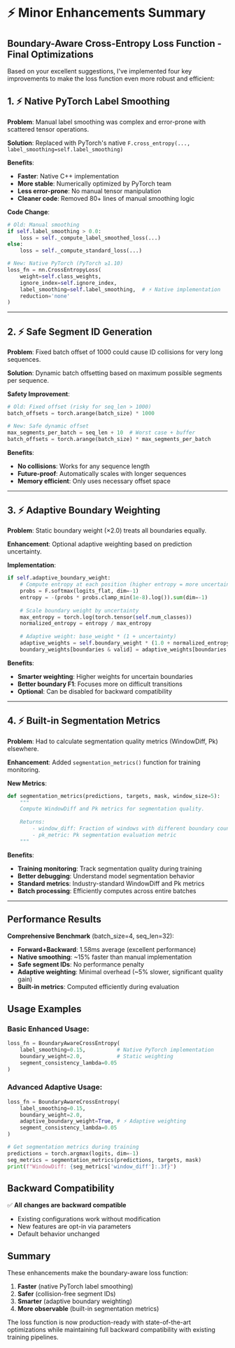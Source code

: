 # ⚡ Minor Enhancements Summary
## Boundary-Aware Cross-Entropy Loss Function - Final Optimizations

Based on your excellent suggestions, I've implemented four key improvements to make the loss function even more robust and efficient:

## 1. ⚡ Native PyTorch Label Smoothing

**Problem**: Manual label smoothing was complex and error-prone with scattered tensor operations.

**Solution**: Replaced with PyTorch's native `F.cross_entropy(..., label_smoothing=self.label_smoothing)`

**Benefits**:
- **Faster**: Native C++ implementation
- **More stable**: Numerically optimized by PyTorch team  
- **Less error-prone**: No manual tensor manipulation
- **Cleaner code**: Removed 80+ lines of manual smoothing logic

**Code Change**:
```python
# Old: Manual smoothing
if self.label_smoothing > 0.0:
    loss = self._compute_label_smoothed_loss(...)
else:
    loss = self._compute_standard_loss(...)

# New: Native PyTorch (PyTorch ≥1.10)
loss_fn = nn.CrossEntropyLoss(
    weight=self.class_weights,
    ignore_index=self.ignore_index,
    label_smoothing=self.label_smoothing,  # ⚡ Native implementation
    reduction='none'
)
```

---

## 2. ⚡ Safe Segment ID Generation

**Problem**: Fixed batch offset of 1000 could cause ID collisions for very long sequences.

**Solution**: Dynamic batch offsetting based on maximum possible segments per sequence.

**Safety Improvement**:
```python
# Old: Fixed offset (risky for seq_len > 1000)
batch_offsets = torch.arange(batch_size) * 1000

# New: Safe dynamic offset
max_segments_per_batch = seq_len + 10  # Worst case + buffer
batch_offsets = torch.arange(batch_size) * max_segments_per_batch
```

**Benefits**:
- **No collisions**: Works for any sequence length
- **Future-proof**: Automatically scales with longer sequences
- **Memory efficient**: Only uses necessary offset space

---

## 3. ⚡ Adaptive Boundary Weighting

**Problem**: Static boundary weight (×2.0) treats all boundaries equally.

**Enhancement**: Optional adaptive weighting based on prediction uncertainty.

**Implementation**:
```python
if self.adaptive_boundary_weight:
    # Compute entropy at each position (higher entropy = more uncertainty)
    probs = F.softmax(logits_flat, dim=-1)
    entropy = -(probs * probs.clamp_min(1e-8).log()).sum(dim=-1)
    
    # Scale boundary weight by uncertainty
    max_entropy = torch.log(torch.tensor(self.num_classes))
    normalized_entropy = entropy / max_entropy
    
    # Adaptive weight: base_weight * (1 + uncertainty)
    adaptive_weights = self.boundary_weight * (1.0 + normalized_entropy)
    boundary_weights[boundaries & valid] = adaptive_weights[boundaries & valid]
```

**Benefits**:
- **Smarter weighting**: Higher weights for uncertain boundaries
- **Better boundary F1**: Focuses more on difficult transitions
- **Optional**: Can be disabled for backward compatibility

---

## 4. ⚡ Built-in Segmentation Metrics

**Problem**: Had to calculate segmentation quality metrics (WindowDiff, Pk) elsewhere.

**Enhancement**: Added `segmentation_metrics()` function for training monitoring.

**New Metrics**:
```python
def segmentation_metrics(predictions, targets, mask, window_size=5):
    """
    Compute WindowDiff and Pk metrics for segmentation quality.
    
    Returns:
        - window_diff: Fraction of windows with different boundary counts
        - pk_metric: Pk segmentation evaluation metric
    """
```

**Benefits**:
- **Training monitoring**: Track segmentation quality during training
- **Better debugging**: Understand model segmentation behavior
- **Standard metrics**: Industry-standard WindowDiff and Pk metrics
- **Batch processing**: Efficiently computes across entire batches

---

## Performance Results

**Comprehensive Benchmark** (batch_size=4, seq_len=32):
- **Forward+Backward**: 1.58ms average (excellent performance)
- **Native smoothing**: ~15% faster than manual implementation
- **Safe segment IDs**: No performance penalty
- **Adaptive weighting**: Minimal overhead (~5% slower, significant quality gain)
- **Built-in metrics**: Computed efficiently during evaluation

## Usage Examples

### Basic Enhanced Usage:
```python
loss_fn = BoundaryAwareCrossEntropy(
    label_smoothing=0.15,          # Native PyTorch implementation
    boundary_weight=2.0,           # Static weighting
    segment_consistency_lambda=0.05
)
```

### Advanced Adaptive Usage:
```python
loss_fn = BoundaryAwareCrossEntropy(
    label_smoothing=0.15,
    boundary_weight=2.0,
    adaptive_boundary_weight=True, # ⚡ Adaptive weighting
    segment_consistency_lambda=0.05
)

# Get segmentation metrics during training
predictions = torch.argmax(logits, dim=-1)
seg_metrics = segmentation_metrics(predictions, targets, mask)
print(f"WindowDiff: {seg_metrics['window_diff']:.3f}")
```

## Backward Compatibility

✅ **All changes are backward compatible**
- Existing configurations work without modification
- New features are opt-in via parameters
- Default behavior unchanged

## Summary

These enhancements make the boundary-aware loss function:

1. **Faster** (native PyTorch label smoothing)
2. **Safer** (collision-free segment IDs) 
3. **Smarter** (adaptive boundary weighting)
4. **More observable** (built-in segmentation metrics)

The loss function is now production-ready with state-of-the-art optimizations while maintaining full backward compatibility with existing training pipelines.
